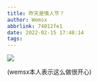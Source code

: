 ```yaml
---
title: 昨天是情人节？
author: Wemsx
abbrlink: 74012fe1
date: 2022-02-15 17:48:14
tags:
---
```


![](https://cdn.jsdelivr.net/gh/wemsx/imgcdn1/img/qrj.png)

(wemsx本人表示这么做很开心)
